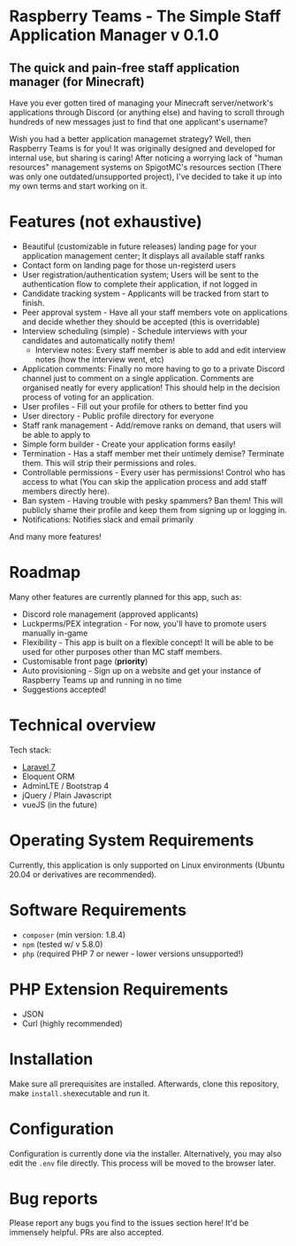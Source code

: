 # Raspberry Teams - The Simple Staff Application Manager v 0.1.0
## The quick and pain-free staff application manager (for Minecraft)

Have you ever gotten tired of managing your Minecraft server/network's applications through Discord (or anything else) and having to scroll through hundreds of new messages just to find that one applicant's username?


Wish you had a better application managemet strategy? Well, then Raspberry Teams is for you! It was originally designed and developed for internal use, but sharing is caring! After noticing a worrying lack of "human resources" management systems on SpigotMC's resources section (There was only one outdated/unsupported project), I've decided to take it up into my own terms and start working on it.


# Features (not exhaustive)
 - Beautiful (customizable in future releases) landing page for your application management center; It displays all available staff ranks
 - Contact form on landing page for those un-registerd users
 - User registration/authentication system; Users will be sent to the authentication flow to complete their application, if not logged in
 - Candidate tracking system - Applicants will be tracked from start to finish.
 - Peer approval system - Have all your staff members vote on applications and decide whether they should be accepted (this is overridable)
 - Interview scheduling (simple) - Schedule interviews with your candidates and automatically notify them!
   - Interview notes: Every staff member is able to add and edit interview notes (how the interview went, etc)
 - Application comments: Finally no more having to go to a private Discord channel just to comment on a single application. Comments are organised neatly for every application! This should help in the decision process of voting for an application.
 - User profiles - Fill out your profile for others to better find you
 - User directory - Public profile directory for everyone
 - Staff rank management - Add/remove ranks on demand, that users will be able to apply to
 - Simple form builder - Create your application forms easily!
 - Termination - Has a staff member met their untimely demise? Terminate them. This will strip their permissions and roles.
 - Controllable permissions - Every user has permissions! Control who has access to what (You can skip the application process and add staff members directly here).
 - Ban system - Having trouble with pesky spammers? Ban them! This will publicly shame their profile and keep them from signing up or logging in.
 - Notifications: Notifies slack and email primarily

 And many more features!

# Roadmap

Many other features are currently planned for this app, such as:
  - Discord role management (approved applicants)
  - Luckperms/PEX integration - For now, you'll have to promote users manually in-game
  - Flexibility - This app is built on a flexible concept! It will be able to be used for other purposes other than MC staff members.
  - Customisable front page (**priority**)
  - Auto provisioning - Sign up on a website and get your instance of Raspberry Teams up and running in no time
  - Suggestions accepted!


# Technical overview

Tech stack:
 - [Laravel 7](https://laravel.com/)
 - Eloquent ORM
 - AdminLTE / Bootstrap 4
 - jQuery / Plain Javascript
 - vueJS (in the future)

# Operating System Requirements

 Currently, this application is only supported on Linux environments (Ubuntu 20.04 or derivatives are recommended).

# Software Requirements
 - ``composer`` (min version: 1.8.4)
 - ``npm`` (tested w/ v 5.8.0)
 - ``php`` (required PHP 7 or newer - lower versions unsupported!)

 # PHP Extension Requirements

 - JSON
 - Curl (highly recommended)


 # Installation

 Make sure all prerequisites are installed. Afterwards, clone this repository, make ``install.sh``executable and run it.

 # Configuration
Configuration is currently done via the installer. Alternatively, you may also edit the ``.env`` file directly.
This process will be moved to the browser later.

# Bug reports

Please report any bugs you find to the issues section here! It'd be immensely helpful. PRs are also accepted.
